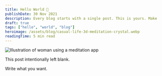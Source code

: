 ```yaml
---
title: Hello World 👋
publishDate: 30 Nov 2021
description: Every blog starts with a single post. This is yours. Make it great.
draft: true
tags: ["hello", "world", "blog"]
heroimage: /assets/blog/casual-life-3d-meditation-crystal.webp
readingTime: 5 min read
---
```


![Illustration of woman using a meditation app](/assets/blog/casual-life-3d-meditation-crystal.webp)

This post intentionally left blank.

Write what you want.

